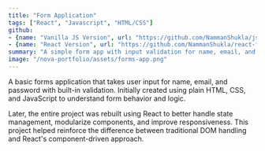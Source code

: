 ```yaml
---
title: "Form Application"
tags: ["React", "Javascript", "HTML/CSS"]
github: 
- {name: "Vanilla JS Version", url: "https://github.com/NammanShukla/jsforms-app"}
- {name: "React Version", url: "https://github.com/NammanShukla/react-forms"}
summary: "A simple form app with input validation for name, email, and password — first built in vanilla JS, then upgraded to React."
image: "/nova-portfolio/assets/forms-app.png"
---
```


A basic forms application that takes user input for name, email, and password with built-in validation. Initially created using plain HTML, CSS, and JavaScript to understand form behavior and logic.

Later, the entire project was rebuilt using React to better handle state management, modularize components, and improve responsiveness. This project helped reinforce the difference between traditional DOM handling and React's component-driven approach.
